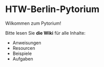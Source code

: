 # HTW-Berlin-Pytorium

Wilkommen zum Pytorium!

Bitte lesen Sie **die Wiki** für alle Inhalte:
- Anweisungen
- Resourcen
- Beispiele
- Aufgaben


